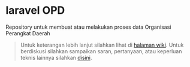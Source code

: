 # laravel OPD
Repository untuk membuat atau melakukan proses data Organisasi Perangkat Daerah

> Untuk keterangan lebih lanjut silahkan lihat di [halaman wiki](https://github.com/bantenprov/laravel-opd/wiki). 
> Untuk berdiskusi silahkan sampaikan saran, pertanyaan, atau keperluan teknis lainnya silahkan [disini](https://github.com/bantenprov/laravel-opd/wiki).
